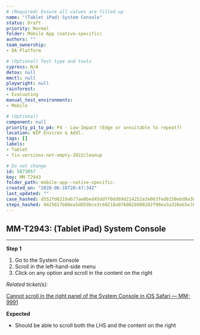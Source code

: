 ```yaml
---
# (Required) Ensure all values are filled up
name: "(Tablet iPad) System Console"
status: Draft
priority: Normal
folder: Mobile App (native-specific)
authors: ""
team_ownership: 
- QA Platform

# (Optional) Test type and tools
cypress: N/A
detox: null
mmctl: null
playwright: null
rainforest: 
- Evaluating
manual_test_environments: 
- Mobile

# (Optional)
component: null
priority_p1_to_p4: P4 - Low-Impact (Edge or unsuitable to repeat?)
location: WIP Environ & Addl.
tags: []
labels: 
- Tablet
- fix-versions-not-empty-2022cleanup

# Do not change
id: 5873057
key: MM-T2943
folder_path: mobile-app--native-specific-
created_on: "2020-06-18T20:47:34Z"
last_updated: ""
case_hashed: d552fd6219ab77ae8bed45ddff0dd69d214252a3e063fed8150ebd0a387ebf4bc55e9d9878d7153ce07c04173a1f8889
steps_hashed: 9425017b08ea5d059bce3c60218a076082b909282f99ea3a326eb5e789ba5867b62de6dae3608f654bbf2b67adce9956
---
```


## MM-T2943: (Tablet iPad) System Console

---

**Step 1**

1. Go to the System Console
2. Scroll in the left-hand-side menu
3. Click on any option and scroll in the content on the right

_Related ticket(s):_

[Cannot scroll in the right panel of the System Console in iOS Safari — MM-9991](https://mattermost.atlassian.net/browse/MM-9991)

**Expected**

- Should be able to scroll both the LHS and the content on the right
